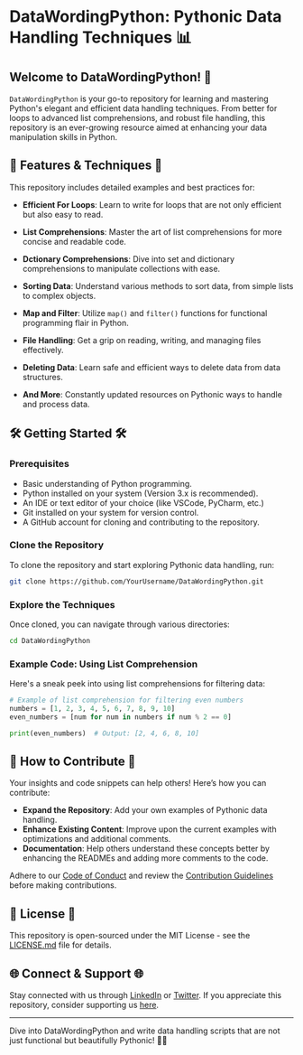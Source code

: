 # DataWordingPython: Pythonic Data Handling Techniques 📊

## Welcome to DataWordingPython! 📘

`DataWordingPython` is your go-to repository for learning and mastering Python's elegant and efficient data handling techniques. From better for loops to advanced list comprehensions, and robust file handling, this repository is an ever-growing resource aimed at enhancing your data manipulation skills in Python.

## 🚀 Features & Techniques 🚀

This repository includes detailed examples and best practices for:

- **Efficient For Loops**: Learn to write for loops that are not only efficient but also easy to read.
  
- **List Comprehensions**: Master the art of list comprehensions for more concise and readable code.
  
- **Dctionary Comprehensions**: Dive into set and dictionary comprehensions to manipulate collections with ease.
  
- **Sorting Data**: Understand various methods to sort data, from simple lists to complex objects.
  
- **Map and Filter**: Utilize `map()` and `filter()` functions for functional programming flair in Python.
  
- **File Handling**: Get a grip on reading, writing, and managing files effectively.
  
- **Deleting Data**: Learn safe and efficient ways to delete data from data structures.
  
- **And More**: Constantly updated resources on Pythonic ways to handle and process data.

## 🛠️ Getting Started 🛠️

### Prerequisites

- Basic understanding of Python programming.
- Python installed on your system (Version 3.x is recommended).
- An IDE or text editor of your choice (like VSCode, PyCharm, etc.)
- Git installed on your system for version control.
- A GitHub account for cloning and contributing to the repository.

### Clone the Repository

To clone the repository and start exploring Pythonic data handling, run:

```bash
git clone https://github.com/YourUsername/DataWordingPython.git
```

### Explore the Techniques

Once cloned, you can navigate through various directories:

```bash
cd DataWordingPython
```

### Example Code: Using List Comprehension

Here's a sneak peek into using list comprehensions for filtering data:

```python
# Example of list comprehension for filtering even numbers
numbers = [1, 2, 3, 4, 5, 6, 7, 8, 9, 10]
even_numbers = [num for num in numbers if num % 2 == 0]

print(even_numbers)  # Output: [2, 4, 6, 8, 10]
```

## 🤝 How to Contribute 🤝

Your insights and code snippets can help others! Here’s how you can contribute:

- **Expand the Repository**: Add your own examples of Pythonic data handling.
- **Enhance Existing Content**: Improve upon the current examples with optimizations and additional comments.
- **Documentation**: Help others understand these concepts better by enhancing the READMEs and adding more comments to the code.

Adhere to our [Code of Conduct](CODE_OF_CONDUCT.md) and review the [Contribution Guidelines](CONTRIBUTING.md) before making contributions.

## 📜 License 📜

This repository is open-sourced under the MIT License - see the [LICENSE.md](LICENSE.md) file for details.

## 🌐 Connect & Support 🌐

Stay connected with us through [LinkedIn](Your_LinkedIn_Profile) or [Twitter](Your_Twitter_Profile). If you appreciate this repository, consider supporting us [here](Your_Support_Link).

---

Dive into DataWordingPython and write data handling scripts that are not just functional but beautifully Pythonic! 📘🐍
